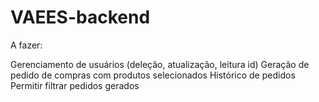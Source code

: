 # VAEES-backend



A fazer:

 Gerenciamento de usuários (deleção, atualização, leitura id)
 Geração de pedido de compras com produtos selecionados
 Histórico de pedidos
 Permitir filtrar pedidos gerados